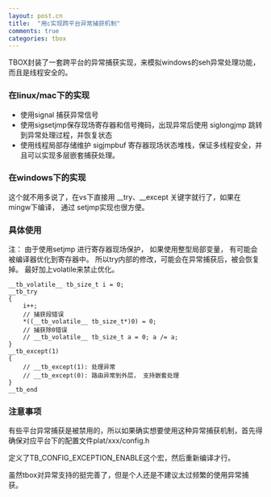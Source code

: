 ```yaml
---
layout: post.cn
title:  "用c实现跨平台异常捕获机制"
comments: true
categories: tbox
---
```


TBOX封装了一套跨平台的异常捕获实现，来模拟windows的seh异常处理功能，而且是线程安全的。

### 在linux/mac下的实现

* 使用signal 捕获异常信号
* 使用sigsetjmp保存现场寄存器和信号掩码，出现异常后使用 siglongjmp 跳转到异常处理过程，并恢复状态
* 使用线程局部存储维护 sigjmpbuf 寄存器现场状态堆栈，保证多线程安全，并且可以实现多层嵌套捕获处理。

### 在windows下的实现
   
这个就不用多说了，在vs下直接用 __try、__except 关键字就行了，如果在mingw下编译， 通过 setjmp实现也很方便。

### 具体使用

注： 由于使用setjmp 进行寄存器现场保护， 如果使用整型局部变量， 有可能会被编译器优化到寄存器中。
所以try内部的修改，可能会在异常捕获后，被会恢复掉。
最好加上volatile来禁止优化。

    __tb_volatile__ tb_size_t i = 0;
    __tb_try
    {
        i++;
        // 捕获段错误
        *((__tb_volatile__ tb_size_t*)0) = 0;
        // 捕获除0错误
        // __tb_volatile__ tb_size_t a = 0; a /= a;
    }
    __tb_except(1)
    {
        // __tb_except(1): 处理异常
        // __tb_except(0): 路由异常到外层， 支持嵌套处理
    }
    __tb_end

<!-- more -->

### 注意事项

有些平台异常捕获是被禁用的，所以如果确实想要使用这种异常捕获机制，首先得确保对应平台下的配置文件plat/xxx/config.h

定义了TB_CONFIG_EXCEPTION_ENABLE这个宏，然后重新编译才行。

虽然tbox对异常支持的挺完善了，但是个人还是不建议太过频繁的使用异常捕获。

